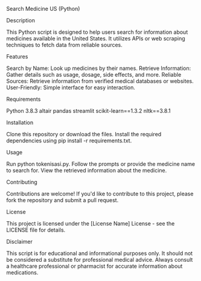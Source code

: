 Search Medicine US (Python)

Description

This Python script is designed to help users search for information about medicines available in the United States. It utilizes APIs or web scraping techniques to fetch data from reliable sources.

Features

Search by Name: Look up medicines by their names.
Retrieve Information: Gather details such as usage, dosage, side effects, and more.
Reliable Sources: Retrieve information from verified medical databases or websites.
User-Friendly: Simple interface for easy interaction.

Requirements

Python 3.8.3
altair
pandas
streamlit
scikit-learn==1.3.2
nltk==3.8.1

Installation

Clone this repository or download the files.
Install the required dependencies using pip install -r requirements.txt.

Usage

Run python tokenisasi.py.
Follow the prompts or provide the medicine name to search for.
View the retrieved information about the medicine.

Contributing

Contributions are welcome! If you'd like to contribute to this project, please fork the repository and submit a pull request.

License

This project is licensed under the [License Name] License - see the LICENSE file for details.

Disclaimer

This script is for educational and informational purposes only. It should not be considered a substitute for professional medical advice. Always consult a healthcare professional or pharmacist for accurate information about medications.
